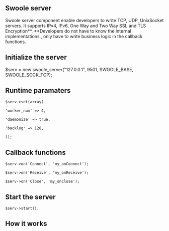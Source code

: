 ## Swoole server

Swoole server component enable developers to write TCP, UDP, UnixSocket servers. It supports IPv4, IPv6, One Way and Two Way SSL and TLS Encryption**. **Developers do not have to know the internal implementations , only have to write business logic in the callback functions.

## Initialize the server

$serv = new swoole\_server\("127.0.0.1", 9501, SWOOLE\_BASE, SWOOLE\_SOCK\_TCP\);

## Runtime paramaters

`$serv->set(array(`

`'worker_num' => 4,`

`'daemonize' => true,`

`'backlog' => 128,`

`));`

## Callback functions

`$serv->on('Connect', 'my_onConnect');`

`$serv->on('Receive', 'my_onReceive');`

`$serv->on('Close', 'my_onClose');`

## Start the server

`$serv->start();`

## How it works



